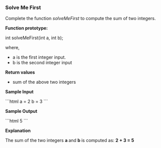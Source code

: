 <h3>Solve Me First</h3>
<p>Complete the function <em>solveMeFirst</em> to compute the sum of two integers.</p>
<p><strong>Function prototype:</strong></p>
<p>int solveMeFirst(int a, int b);</p>
<p>where,</p>
<ul>
  <li>a is the first integer input.</li>
  <li>b is the second integer input</li>
</ul>
<p><strong>Return values</strong></p>
<ul>
  <li> sum of the above two integers</li>
</ul>
<p><strong>Sample Input</strong></p>
```html
    a = 2
    b = 3
```
<p><strong>Sample Output</strong></p>
```html
    5
```
<p><strong>Explanation</strong></p>
<p>The sum of the two integers <strong> a </strong> and <strong> b </strong> is computed as: <strong> 2 + 3 = 5 </strong>
